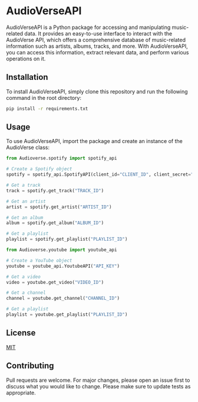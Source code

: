 # AudioVerseAPI
AudioVerseAPI is a Python package for accessing and manipulating music-related data. It provides an easy-to-use interface to interact with the AudioVerse API, which offers a comprehensive database of music-related information such as artists, albums, tracks, and more. With AudioVerseAPI, you can access this information, extract relevant data, and perform various operations on it.

## Installation
To install AudioVerseAPI, simply clone this repository and run the following command in the root directory:
```bash
pip install -r requirements.txt
```

## Usage
To use AudioVerseAPI, import the package and create an instance of the AudioVerse class:
```py
from Audioverse.spotify import spotify_api

# Create a Spotify object
spotify = spotify_api.SpotifyAPI(client_id="CLIENT_ID", client_secret="CLIENT_SECRET")

# Get a track
track = spotify.get_track("TRACK_ID")

# Get an artist
artist = spotify.get_artist("ARTIST_ID")

# Get an album
album = spotify.get_album("ALBUM_ID")

# Get a playlist
playlist = spotify.get_playlist("PLAYLIST_ID")
```

```py
from Audioverse.youtube import youtube_api

# Create a YouTube object
youtube = youtube_api.YoutubeAPI("API_KEY")

# Get a video
video = youtube.get_video("VIDEO_ID")

# Get a channel
channel = youtube.get_channel("CHANNEL_ID")

# Get a playlist
playlist = youtube.get_playlist("PLAYLIST_ID")

```

## License
[MIT](https://choosealicense.com/licenses/mit/)

## Contributing
Pull requests are welcome. For major changes, please open an issue first to discuss what you would like to change. Please make sure to update tests as appropriate.
